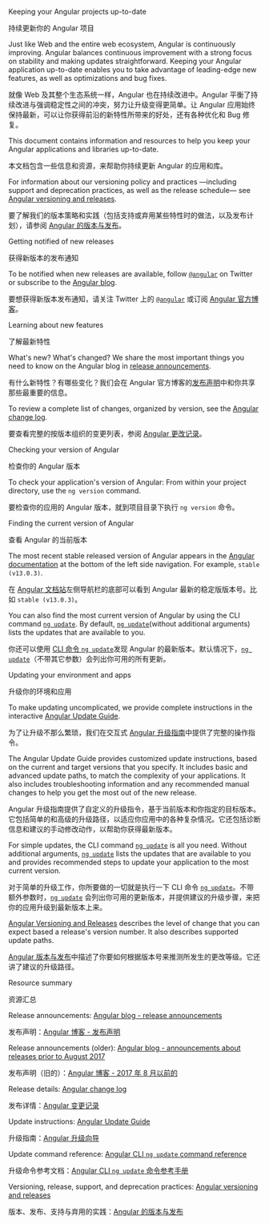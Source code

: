 Keeping your Angular projects up-to-date

持续更新你的 Angular 项目

Just like Web and the entire web ecosystem, Angular is continuously improving.
Angular balances continuous improvement with a strong focus on stability and making updates straightforward.
Keeping your Angular application up-to-date enables you to take advantage of leading-edge new features, as well as optimizations and bug fixes.

就像 Web 及其整个生态系统一样，Angular 也在持续改进中。Angular 平衡了持续改进与强调稳定性之间的冲突，努力让升级变得更简单。让 Angular 应用始终保持最新，可以让你获得前沿的新特性所带来的好处，还有各种优化和 Bug 修复。

This document contains information and resources to help you keep your Angular applications and libraries up-to-date.

本文档包含一些信息和资源，来帮助你持续更新 Angular 的应用和库。

For information about our versioning policy and practices —including support and deprecation practices, as well as the release schedule— see [Angular versioning and releases](guide/releases "Angular versioning and releases").

要了解我们的版本策略和实践（包括支持或弃用某些特性时的做法，以及发布计划），请参阅 [Angular 的版本与发布](guide/releases "Angular versioning and releases")。

<a id="announce"></a>



Getting notified of new releases

获得新版本的发布通知

To be notified when new releases are available, follow [`@angular`](https://twitter.com/angular "@angular on Twitter") on Twitter or subscribe to the [Angular blog](https://blog.angular.io "Angular blog").

要想获得新版本发布通知，请关注 Twitter 上的 [`@angular`](https://twitter.com/angular "@angular on Twitter") 或订阅 [Angular 官方博客](https://blog.angular.io "Angular blog")。

<a id="learn"></a>



Learning about new features

了解最新特性

What's new? What's changed? We share the most important things you need to know on the Angular blog in [release announcements](https://blog.angular.io/tagged/release%20notes "Angular blog - release announcements").

有什么新特性？有哪些变化？我们会在 Angular 官方博客的[发布声明](https://blog.angular.io/tagged/release%20notes "Angular blog - release announcements")中和你共享那些最重要的信息。

To review a complete list of changes, organized by version, see the [Angular change log](https://github.com/angular/angular/blob/main/CHANGELOG.md "Angular change log").

要查看完整的按版本组织的变更列表，参阅 [Angular 更改记录](https://github.com/angular/angular/blob/main/CHANGELOG.md "Angular change log")。

<a id="checking-version-app"></a>



Checking your version of Angular

检查你的 Angular 版本

To check your application's version of Angular: From within your project directory, use the `ng version` command.

要检查你的应用的 Angular 版本，就到项目目录下执行 `ng version` 命令。

<a id="checking-version-angular"></a>



Finding the current version of Angular

查看 Angular 的当前版本

The most recent stable released version of Angular appears in the [Angular documentation](docs "Angular documentation") at the bottom of the left side navigation.
For example, `stable (v13.0.3)`.

在 [Angular 文档站](docs "Angular documentation")左侧导航栏的底部可以看到 Angular 最新的稳定版版本号。比如 `stable (v13.0.3)`。

You can also find the most current version of Angular by using the CLI command [`ng update`](cli/update).
By default, [`ng update`](cli/update)\(without additional arguments\) lists the updates that are available to you.

你还可以使用 [CLI 命令 `ng update`](cli/update)发现 Angular 的最新版本。默认情况下，[`ng update`](cli/update)（不带其它参数）会列出你可用的所有更新。

<a id="updating"></a>



Updating your environment and apps

升级你的环境和应用

To make updating uncomplicated, we provide complete instructions in the interactive [Angular Update Guide](https://update.angular.io/ "Angular Update Guide").

为了让升级不那么繁琐，我们在交互式 [Angular 升级指南](https://update.angular.io/ "Angular Update Guide")中提供了完整的操作指令。

The Angular Update Guide provides customized update instructions, based on the current and target versions that you specify.
It includes basic and advanced update paths, to match the complexity of your applications.
It also includes troubleshooting information and any recommended manual changes to help you get the most out of the new release.

Angular 升级指南提供了自定义的升级指令，基于当前版本和你指定的目标版本。它包括简单的和高级的升级路径，以适应你应用中的各种复杂情况。它还包括诊断信息和建议的手动修改动作，以帮助你获得最新版本。

For simple updates, the CLI command [`ng update`](cli/update) is all you need.
Without additional arguments, [`ng update`](cli/update) lists the updates that are available to you and provides recommended steps to update your application to the most current version.

对于简单的升级工作，你所要做的一切就是执行一下 CLI 命令 [`ng update`](cli/update)。不带额外参数时，[`ng update`](cli/update) 会列出你可用的更新版本，并提供建议的升级步骤，来把你的应用升级到最新版本上来。

[Angular Versioning and Releases](guide/releases#versioning "Angular Release Practices, Versioning") describes the level of change that you can expect based a release's version number.
It also describes supported update paths.

[Angular 版本与发布](guide/releases#versioning "Angular Release Practices, Versioning")中描述了你要如何根据版本号来推测所发生的更改等级。它还讲了建议的升级路径。

<a id="resources"></a>



Resource summary

资源汇总

Release announcements:
[Angular blog - release announcements](https://blog.angular.io/tagged/release%20notes "Angular blog announcements about recent releases")

发布声明：[Angular 博客 - 发布声明](https://blog.angular.io/tagged/release%20notes "Angular blog announcements about recent releases")

Release announcements \(older\):
[Angular blog - announcements about releases prior to August 2017](https://blog.angularjs.org/search?q=available&by-date=true "Angular blog announcements about releases prior to August 2017")

发布声明（旧的）：[Angular 博客 - 2017 年 8 月以前的](https://blog.angularjs.org/search?q=available&by-date=true "Angular blog announcements about releases prior to August 2017")

Release details:
[Angular change log](https://github.com/angular/angular/blob/main/CHANGELOG.md "Angular change log")

发布详情：[Angular 变更记录](https://github.com/angular/angular/blob/main/CHANGELOG.md "Angular change log")

Update instructions:
[Angular Update Guide](https://update.angular.io/ "Angular Update Guide")

升级指南：[Angular 升级向导](https://update.angular.io/ "Angular Update Guide")

Update command reference:
[Angular CLI `ng update` command reference](cli/update)

升级命令参考文档：[Angular CLI `ng update` 命令参考手册](cli/update)

Versioning, release, support, and deprecation practices:
[Angular versioning and releases](guide/releases "Angular versioning and releases")

版本、发布、支持与弃用的实践：[Angular 的版本与发布](guide/releases "Angular versioning and releases")